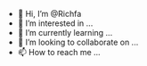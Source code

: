 - 👋 Hi, I’m @Richfa
- 👀 I’m interested in ...
- 🌱 I’m currently learning ...
- 💞️ I’m looking to collaborate on ...
- 📫 How to reach me ...

<!---
Richfa/Richfa is a ✨ special ✨ repository because its `README.md` (this file) appears on your GitHub profile.
You can click the Preview link to take a look at your changes.
--->
